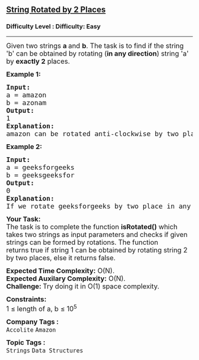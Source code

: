 <h2><a href="https://www.geeksforgeeks.org/problems/check-if-string-is-rotated-by-two-places-1587115620/1?page=1&category=Strings&sortBy=submissions">String Rotated by 2 Places</a></h2><h3>Difficulty Level : Difficulty: Easy</h3><hr><div class="problems_problem_content__Xm_eO"><p><span style="font-size: 18px;">Given two strings <strong>a </strong>and <strong>b</strong>. The task is to find if the string 'b' can be obtained by rotating</span><span style="font-size: 18px;">&nbsp;</span><span style="font-size: 18px;">(<strong>in any direction</strong>)</span><span style="font-size: 18px;"> </span><span style="font-size: 18px;">string 'a' by </span><strong style="font-size: 18px;">exactly 2</strong><span style="font-size: 18px;"> places.</span></p>
<p><span style="font-size: 18px;"><strong>Example 1:</strong></span></p>
<pre><span style="font-size: 18px;"><strong>Input:
</strong>a = amazon
b = azonam
<strong>Output: <br></strong>1<strong>
Explanation: <br></strong>amazon can be rotated anti-clockwise by two places, which will make it as azonam.</span>
</pre>
<p><span style="font-size: 18px;"><strong>Example 2:</strong></span></p>
<pre><span style="font-size: 18px;"><strong>Input:
</strong>a = geeksforgeeks
b = geeksgeeksfor
<strong>Output: <br></strong>0<strong>
Explanation: <br></strong>If we rotate geeksforgeeks by two place in any direction, we won't get geeksgeeksfor.</span></pre>
<p><span style="font-size: 18px;"><strong>Your Task:</strong><br>The task is to complete the function&nbsp;<strong>isRotated()</strong> which takes two strings as input parameters and&nbsp;checks if given strings can be formed by rotations. The function returns&nbsp;true&nbsp;if string 1 can be obtained by rotating string 2 by two places, else it returns&nbsp;false.</span></p>
<p><span style="font-size: 18px;"><strong>Expected Time Complexity:</strong>&nbsp;O(N).<br><strong>Expected Auxilary Complexity:</strong>&nbsp;O(N).<br><strong>Challenge: </strong>Try doing it in O(1) space complexity.</span></p>
<p><span style="font-size: 18px;"><strong>Constraints:</strong><br>1 ≤ length of a, b ≤ 10<sup>5</sup></span></p></div><p><span style=font-size:18px><strong>Company Tags : </strong><br><code>Accolite</code>&nbsp;<code>Amazon</code>&nbsp;<br><p><span style=font-size:18px><strong>Topic Tags : </strong><br><code>Strings</code>&nbsp;<code>Data Structures</code>&nbsp;